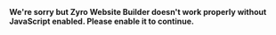 <!DOCTYPE html><html lang=en><head><meta charset=utf-8><meta http-equiv=X-UA-Compatible content="IE=edge"><meta name=viewport content="width=device-width,initial-scale=1"><link rel=icon href=/favicon.png><link href="https://fonts.googleapis.com/css?family=Heebo:300,400,500,700&display=swap" rel=stylesheet><title>Zyro Website Builder</title><link href=/css/chunk-01ee5671.ff7be65c.css rel=prefetch><link href=/css/chunk-0290ef9f.26140c93.css rel=prefetch><link href=/css/chunk-037d2cf8.c0d57c4e.css rel=prefetch><link href=/css/chunk-057f8123.867083a2.css rel=prefetch><link href=/css/chunk-114ffbc4.bb68c920.css rel=prefetch><link href=/css/chunk-19bbff2d.9776ccb7.css rel=prefetch><link href=/css/chunk-1d5122f4.2aa6d4e4.css rel=prefetch><link href=/css/chunk-1e05b6d0.e0885017.css rel=prefetch><link href=/css/chunk-1ebb24cc.b755deed.css rel=prefetch><link href=/css/chunk-1ec57992.f3606311.css rel=prefetch><link href=/css/chunk-1f6f58c1.366d934c.css rel=prefetch><link href=/css/chunk-2c178a60.540be29f.css rel=prefetch><link href=/css/chunk-306da404.32d077b8.css rel=prefetch><link href=/css/chunk-3111e8c0.e324e04f.css rel=prefetch><link href=/css/chunk-3214a024.7fcdb0ab.css rel=prefetch><link href=/css/chunk-32fdbd0e.46b694b9.css rel=prefetch><link href=/css/chunk-352d74c8.cb4e4430.css rel=prefetch><link href=/css/chunk-44af3866.eb043ba5.css rel=prefetch><link href=/css/chunk-52938603.8027764e.css rel=prefetch><link href=/css/chunk-52b61034.37f0812a.css rel=prefetch><link href=/css/chunk-58aea54a.4c5dd6c1.css rel=prefetch><link href=/css/chunk-5d1537de.fd14c030.css rel=prefetch><link href=/css/chunk-5d37a988.30e7c1b4.css rel=prefetch><link href=/css/chunk-6271f915.ca81733a.css rel=prefetch><link href=/css/chunk-641cf7ca.28fedf5e.css rel=prefetch><link href=/css/chunk-68163bce.b2718565.css rel=prefetch><link href=/css/chunk-690dc88b.b8bcd961.css rel=prefetch><link href=/css/chunk-6b11aecf.df535845.css rel=prefetch><link href=/css/chunk-6ecfad60.050e907f.css rel=prefetch><link href=/css/chunk-6f9541d0.3c4f2927.css rel=prefetch><link href=/css/chunk-7917f510.95e119ab.css rel=prefetch><link href=/css/chunk-7ee07d78.71657d4e.css rel=prefetch><link href=/css/chunk-8b823498.fe3a1e04.css rel=prefetch><link href=/css/chunk-951de0ee.8cf8a7d7.css rel=prefetch><link href=/css/chunk-ad79fac6.0e244fae.css rel=prefetch><link href=/css/chunk-b3a8f5d2.178b1406.css rel=prefetch><link href=/css/chunk-c13eb7d2.a8544cc6.css rel=prefetch><link href=/css/chunk-c65a3932.a751fbf7.css rel=prefetch><link href=/css/chunk-ce43eb52.50e37828.css rel=prefetch><link href=/css/chunk-d169a338.eeea6ed6.css rel=prefetch><link href=/css/chunk-d7e7e98e.0e549ae4.css rel=prefetch><link href=/css/chunk-dcdc3406.b0b6263d.css rel=prefetch><link href=/css/chunk-e2ca07f2.8cf8a7d7.css rel=prefetch><link href=/js/chunk-01ee5671.24f75a50.js rel=prefetch><link href=/js/chunk-0290ef9f.09a28ee6.js rel=prefetch><link href=/js/chunk-037d2cf8.11ec39e0.js rel=prefetch><link href=/js/chunk-057f8123.5de46011.js rel=prefetch><link href=/js/chunk-114ffbc4.9da31994.js rel=prefetch><link href=/js/chunk-19bbff2d.98128d95.js rel=prefetch><link href=/js/chunk-1d5122f4.c13b0798.js rel=prefetch><link href=/js/chunk-1e05b6d0.3b43619e.js rel=prefetch><link href=/js/chunk-1ebb24cc.63888a86.js rel=prefetch><link href=/js/chunk-1ec57992.04594268.js rel=prefetch><link href=/js/chunk-1f6f58c1.1fc043b4.js rel=prefetch><link href=/js/chunk-2c178a60.b8dd7a3f.js rel=prefetch><link href=/js/chunk-2d0a3c79.534d490f.js rel=prefetch><link href=/js/chunk-2d0a4f79.399db4e2.js rel=prefetch><link href=/js/chunk-2d0a5533.6479bab6.js rel=prefetch><link href=/js/chunk-2d0aa976.36da2f6c.js rel=prefetch><link href=/js/chunk-2d0ab339.cd544ec6.js rel=prefetch><link href=/js/chunk-2d0af698.e259e746.js rel=prefetch><link href=/js/chunk-2d0b15f6.d8e4bf41.js rel=prefetch><link href=/js/chunk-2d0b2b28.9b149f79.js rel=prefetch><link href=/js/chunk-2d0b2b44.cca5e212.js rel=prefetch><link href=/js/chunk-2d0b2d1a.3ef59f4b.js rel=prefetch><link href=/js/chunk-2d0b3697.8c07c4b5.js rel=prefetch><link href=/js/chunk-2d0b5fe5.8eeab794.js rel=prefetch><link href=/js/chunk-2d0b64ad.6fbea1c1.js rel=prefetch><link href=/js/chunk-2d0b64de.fe59e058.js rel=prefetch><link href=/js/chunk-2d0b6a9e.66c46689.js rel=prefetch><link href=/js/chunk-2d0b9559.e72ac305.js rel=prefetch><link href=/js/chunk-2d0bff8b.a95f4c9d.js rel=prefetch><link href=/js/chunk-2d0c0462.cdbd264d.js rel=prefetch><link href=/js/chunk-2d0c0c0b.dad79fe0.js rel=prefetch><link href=/js/chunk-2d0c195a.741b8cfa.js rel=prefetch><link href=/js/chunk-2d0c226e.25042af1.js rel=prefetch><link href=/js/chunk-2d0c26cd.9839bab0.js rel=prefetch><link href=/js/chunk-2d0c4321.109a9e76.js rel=prefetch><link href=/js/chunk-2d0c7314.d62ed350.js rel=prefetch><link href=/js/chunk-2d0c7702.24b2bbc8.js rel=prefetch><link href=/js/chunk-2d0c87cb.d8c971a7.js rel=prefetch><link href=/js/chunk-2d0c8853.f8c9a67d.js rel=prefetch><link href=/js/chunk-2d0c8a45.63542efe.js rel=prefetch><link href=/js/chunk-2d0cf295.417472da.js rel=prefetch><link href=/js/chunk-2d0cfe78.13d335d8.js rel=prefetch><link href=/js/chunk-2d0d0957.422a8351.js rel=prefetch><link href=/js/chunk-2d0d2ed5.fcae00aa.js rel=prefetch><link href=/js/chunk-2d0d3835.e5438194.js rel=prefetch><link href=/js/chunk-2d0d5c6c.8ce885d4.js rel=prefetch><link href=/js/chunk-2d0d67d1.10c29f5e.js rel=prefetch><link href=/js/chunk-2d0d6ae4.49773dc9.js rel=prefetch><link href=/js/chunk-2d0d6e98.362a994f.js rel=prefetch><link href=/js/chunk-2d0d7150.d5ff63fd.js rel=prefetch><link href=/js/chunk-2d0d7333.5474373f.js rel=prefetch><link href=/js/chunk-2d0d74d2.1a53ec22.js rel=prefetch><link href=/js/chunk-2d0d7616.f3154beb.js rel=prefetch><link href=/js/chunk-2d0d78b4.f2c64b05.js rel=prefetch><link href=/js/chunk-2d0dd3b2.506f94f5.js rel=prefetch><link href=/js/chunk-2d0decc7.efa2a2f5.js rel=prefetch><link href=/js/chunk-2d0df496.d0be4424.js rel=prefetch><link href=/js/chunk-2d0e48eb.606325f1.js rel=prefetch><link href=/js/chunk-2d0e4a9c.b2fcbc45.js rel=prefetch><link href=/js/chunk-2d0e4aed.83c2ca27.js rel=prefetch><link href=/js/chunk-2d0e4fe2.ef92b079.js rel=prefetch><link href=/js/chunk-2d0e55de.4059f546.js rel=prefetch><link href=/js/chunk-2d0e5f60.2b88a0ff.js rel=prefetch><link href=/js/chunk-2d0e6696.fc391cac.js rel=prefetch><link href=/js/chunk-2d0e9200.261692c9.js rel=prefetch><link href=/js/chunk-2d0ea0e5.cef2298a.js rel=prefetch><link href=/js/chunk-2d209515.c506429d.js rel=prefetch><link href=/js/chunk-2d2105ee.102b5b62.js rel=prefetch><link href=/js/chunk-2d210b83.47bcc332.js rel=prefetch><link href=/js/chunk-2d2133e3.9f2074ea.js rel=prefetch><link href=/js/chunk-2d2138c7.85a8baf8.js rel=prefetch><link href=/js/chunk-2d213b1b.3e961fc6.js rel=prefetch><link href=/js/chunk-2d213e1b.231a5395.js rel=prefetch><link href=/js/chunk-2d213f24.467df629.js rel=prefetch><link href=/js/chunk-2d216b4b.bfbebf33.js rel=prefetch><link href=/js/chunk-2d217a1d.d985dd94.js rel=prefetch><link href=/js/chunk-2d21aba5.831924bf.js rel=prefetch><link href=/js/chunk-2d21aead.66ad5544.js rel=prefetch><link href=/js/chunk-2d21d701.44effe15.js rel=prefetch><link href=/js/chunk-2d21d9f7.a8317bf4.js rel=prefetch><link href=/js/chunk-2d21daa3.caee74d4.js rel=prefetch><link href=/js/chunk-2d21dc75.98cc1f73.js rel=prefetch><link href=/js/chunk-2d21e566.1f5c1d2d.js rel=prefetch><link href=/js/chunk-2d21f357.102b15fe.js rel=prefetch><link href=/js/chunk-2d21f478.fe595a00.js rel=prefetch><link href=/js/chunk-2d222042.5f21f549.js rel=prefetch><link href=/js/chunk-2d222cf8.83feb07a.js rel=prefetch><link href=/js/chunk-2d22454e.84759772.js rel=prefetch><link href=/js/chunk-2d224ec3.ecfea038.js rel=prefetch><link href=/js/chunk-2d228e22.675eeed5.js rel=prefetch><link href=/js/chunk-2d228ebd.86e8ffcd.js rel=prefetch><link href=/js/chunk-2d229b78.ac4ca54e.js rel=prefetch><link href=/js/chunk-2d22c825.4263bf41.js rel=prefetch><link href=/js/chunk-2d22d3f7.cc0533a2.js rel=prefetch><link href=/js/chunk-2d22d822.de579a55.js rel=prefetch><link href=/js/chunk-2d22fd17.5b1434fc.js rel=prefetch><link href=/js/chunk-2d2300b8.9d03be53.js rel=prefetch><link href=/js/chunk-2d2310a3.5f429ced.js rel=prefetch><link href=/js/chunk-2d2382b1.e73b9589.js rel=prefetch><link href=/js/chunk-2d2383fa.f1b4b310.js rel=prefetch><link href=/js/chunk-2d238a23.7a3a04fe.js rel=prefetch><link href=/js/chunk-306da404.4fc70ed9.js rel=prefetch><link href=/js/chunk-3111e8c0.999ccef5.js rel=prefetch><link href=/js/chunk-3214a024.d6bf11e2.js rel=prefetch><link href=/js/chunk-32fdbd0e.2649f8e0.js rel=prefetch><link href=/js/chunk-352d74c8.c72f5157.js rel=prefetch><link href=/js/chunk-44af3866.ef562322.js rel=prefetch><link href=/js/chunk-4c59d72a.d30bc119.js rel=prefetch><link href=/js/chunk-52938603.eaa14e6d.js rel=prefetch><link href=/js/chunk-52b61034.a87c6f53.js rel=prefetch><link href=/js/chunk-58aea54a.d2dd26c0.js rel=prefetch><link href=/js/chunk-5d1537de.03fbe4ff.js rel=prefetch><link href=/js/chunk-5d37a988.cd4af7e8.js rel=prefetch><link href=/js/chunk-6271f915.39220cf7.js rel=prefetch><link href=/js/chunk-641cf7ca.3a4246f8.js rel=prefetch><link href=/js/chunk-68163bce.d4735e3e.js rel=prefetch><link href=/js/chunk-690dc88b.e2541f73.js rel=prefetch><link href=/js/chunk-6b11aecf.06fb5e59.js rel=prefetch><link href=/js/chunk-6ecfad60.93206a31.js rel=prefetch><link href=/js/chunk-6f9541d0.254bbf7c.js rel=prefetch><link href=/js/chunk-7917f510.f9f06ae1.js rel=prefetch><link href=/js/chunk-7ee07d78.1fc14afa.js rel=prefetch><link href=/js/chunk-8b823498.e4217c81.js rel=prefetch><link href=/js/chunk-951de0ee.f1ab48fe.js rel=prefetch><link href=/js/chunk-ad79fac6.c667e1ac.js rel=prefetch><link href=/js/chunk-b3a8f5d2.61862eac.js rel=prefetch><link href=/js/chunk-c13eb7d2.73ec9d70.js rel=prefetch><link href=/js/chunk-c65a3932.89b4df84.js rel=prefetch><link href=/js/chunk-ce43eb52.f797a72b.js rel=prefetch><link href=/js/chunk-d169a338.dd75bf31.js rel=prefetch><link href=/js/chunk-d7e7e98e.7d7f584d.js rel=prefetch><link href=/js/chunk-dcdc3406.cb170cb3.js rel=prefetch><link href=/js/chunk-e2ca07f2.269103f7.js rel=prefetch><link href=/css/chunk-common.c25db4dd.css rel=preload as=style><link href=/js/chunk-common.edc9673e.js rel=preload as=script><link href=/js/chunk-vendors.022c2ab8.js rel=preload as=script><link href=/js/index.6b712349.js rel=preload as=script><link href=/css/chunk-common.c25db4dd.css rel=stylesheet></head><body><noscript><strong>We're sorry but Zyro Website Builder doesn't work properly without JavaScript enabled. Please enable it to continue.</strong></noscript><noscript><iframe src="https://www.googletagmanager.com/ns.html?id=GTM-KDF9B7B" height=0 width=0 style="display: none; visibility: hidden;"></iframe></noscript><div id=app></div><script src=/js/chunk-vendors.022c2ab8.js type="2c2614192307c723aeaba912-text/javascript"></script><script src=/js/chunk-common.edc9673e.js type="2c2614192307c723aeaba912-text/javascript"></script><script src=/js/index.6b712349.js type="2c2614192307c723aeaba912-text/javascript"></script><script src="https://ajax.cloudflare.com/cdn-cgi/scripts/7089c43e/cloudflare-static/rocket-loader.min.js" data-cf-settings="2c2614192307c723aeaba912-|49" defer=""></script></body></html>
